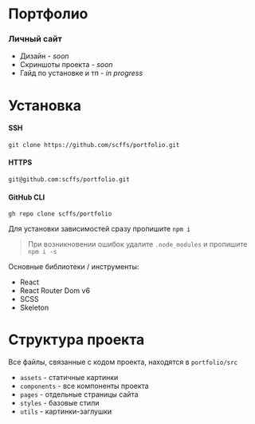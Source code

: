 # Портфолио
### Личный сайт

+ Дизайн - *soon*
+ Скриншоты проекта - *soon*
+ Гайд по установке и тп - *in progress*

# Установка

#### SSH
```
git clone https://github.com/scffs/portfolio.git
```
#### HTTPS
```
git@github.com:scffs/portfolio.git
```
#### GitHub CLI
```
gh repo clone scffs/portfolio
```
Для установки зависимостей сразу пропишите `npm i`
> При возникновении ошибок удалите `.node_modules` и пропишите `npm i -s`

Основные библиотеки / инструменты:
+ React
+ React Router Dom v6
+ SCSS
+ Skeleton

# Структура проекта

Все файлы, связанные с кодом проекта, находятся в `portfolio/src`
+ `assets` - статичные картинки
+ `components` - все компоненты проекта
+ `pages` - отдельные страницы сайта
+ `styles` - базовые стили 
+ `utils` - картинки-заглушки
